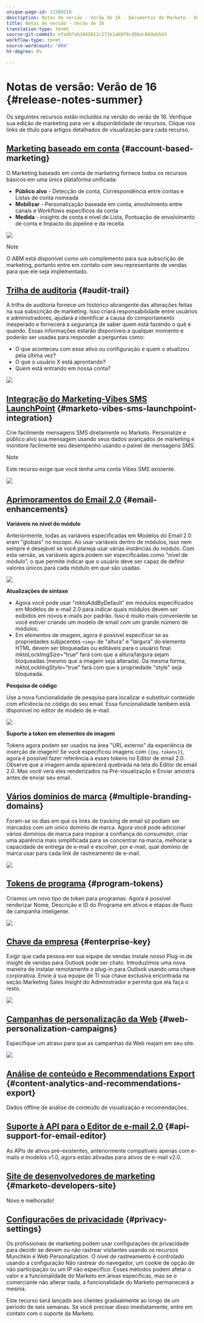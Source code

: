 ```yaml
---
unique-page-id: 11380218
description: Notas de versão - Verão de 16 - Documentos do Marketo - Documentação do produto
title: Notas de versão - Verão de 16
translation-type: tm+mt
source-git-commit: efadb7eb3845012c273e1a60f9cd98ac884eb543
workflow-type: tm+mt
source-wordcount: '804'
ht-degree: 0%

---
```



# Notas de versão: Verão de 16 {#release-notes-summer}

Os seguintes recursos estão incluídos na versão do verão de 16. Verifique sua edição de marketing para ver a disponibilidade de recursos. Clique nos links de título para artigos detalhados de visualização para cada recurso.

## [Marketing baseado em conta](http://docs.marketo.com/display/docs/account+based+marketing) {#account-based-marketing}

O Marketing baseado em conta de marketing fornece todos os recursos básicos em uma única plataforma unificada:

* **Público alvo**  - Detecção de conta, Correspondência entre contas e Listas de conta nomeada
* **Mobilizar**  - Personalização baseada em conta, envolvimento entre canais e Workflows específicos da conta
* **Medida**  - insights de conta e nível de Lista, Pontuação de envolvimento de conta e Impacto do pipeline e da receita

![](assets/abm-5-acme.png)

>[!NOTE]
>
>O ABM está disponível como um complemento para sua subscrição de marketing, portanto entre em contato com seu representante de vendas para que ele seja implementado.

## [Trilha de auditoria](http://docs.marketo.com/display/docs/audit+trail) {#audit-trail}

A trilha de auditoria fornece um histórico abrangente das alterações feitas na sua subscrição de marketing. Isso criará responsabilidade entre usuários e administradores, ajudará a identificar a causa do comportamento inesperado e fornecerá a segurança de saber quem está fazendo o quê e quando. Essas informações estarão disponíveis a qualquer momento e poderão ser usadas para responder a perguntas como:

* O que aconteceu com esse ativo ou configuração e quem o atualizou pela última vez?
* O que o usuário X está aprontando?
* Quem está entrando em nossa conta?

![](assets/audit-trail.png)

## [Integração do Marketing-Vibes SMS LaunchPoint](http://docs.marketo.com/display/docs/vibes+sms+messages) {#marketo-vibes-sms-launchpoint-integration}

Crie facilmente mensagens SMS diretamente no Marketo. Personalize e público alvo sua mensagem usando seus dados avançados de marketing e monitore facilmente seu desempenho usando o painel de mensagens SMS.

>[!NOTE]
>
>Este recurso exige que você tenha uma conta Vibes SMS existente.

![](assets/vibes-sms2.png)

## [Aprimoramentos do Email 2.0](/help/marketo/product-docs/email-marketing/general/email-editor-2/email-editor-v2-0-overview.md) {#email-enhancements}

**Variáveis no nível do módulo**

Anteriormente, todas as variáveis especificadas em Modelos do Email 2.0 eram &quot;globais&quot; no escopo. Ao usar variáveis dentro de módulos, isso nem sempre é desejável se você planeja usar várias instâncias do módulo. Com esta versão, as variáveis agora podem ser especificadas como &quot;nível de módulo&quot;, o que permite indicar que o usuário deve ser capaz de definir valores únicos para cada módulo em que são usadas.

![](assets/module-level-variables.png)

**Atualizações de sintaxe**

* Agora você pode usar &quot;mktoAddByDefault&quot; em módulos especificados em Modelos de e-mail 2.0 para indicar quais módulos devem ser exibidos em novos e-mails por padrão. Isso é muito mais conveniente se você estiver criando um modelo de email com um grande número de módulos.
* Em elementos de imagem, agora é possível especificar se as propriedades subjacentes `<img>` de &quot;altura&quot; e &quot;largura&quot; do elemento HTML devem ser bloqueadas ou editáveis para o usuário final. mktoLockImgSize=&quot;true&quot; fará com que a altura/largura sejam bloqueadas (mesmo que a imagem seja alterada). Da mesma forma, mktoLockImgStyle=&quot;true&quot; fará com que a propriedade &quot;style&quot; seja bloqueada.

**Pesquisa de código**

Use a nova funcionalidade de pesquisa para localizar e substituir conteúdo com eficiência no código do seu email. Essa funcionalidade também está disponível no editor de modelo de e-mail.

![](assets/2nd-screenshot.png)

**Suporte a token em elementos de imagem**

Tokens agora podem ser usados na área &quot;URL externo&quot; da experiência de inserção de imagem! Se você especificou imagens com `{{my.tokens}}`, agora é possível fazer referência a esses tokens no Editor de email 2.0. Observe que a imagem ainda aparecerá quebrada na tela do Editor de email 2.0. Mas você verá eles renderizados na Pré-visualização e Enviar amostra antes de enviar seu email.

## [Vários domínios de marca](http://docs.marketo.com/display/docs/add+multiple+branding+domains) {#multiple-branding-domains}

Foram-se os dias em que os links de tracking de email só podiam ser marcados com um único domínio de marca. Agora você pode adicionar vários domínios de marca para inspirar a confiança do consumidor, criar uma aparência mais simplificada para se concentrar na marca, melhorar a capacidade de entrega de e-mail e escolher, por e-mail, qual domínio de marca usar para cada link de rastreamento de e-mail.

![](assets/multiple-branding-domains.png)

## [Tokens de programa](/help/marketo/product-docs/demand-generation/landing-pages/personalizing-landing-pages/tokens-overview.md) {#program-tokens}

Criamos um novo tipo de token para programas. Agora é possível renderizar Nome, Descrição e ID do Programa em ativos e etapas de fluxo de campanha inteligente.

![](assets/program-tokens.png)

## [Chave da empresa](/help/marketo/product-docs/marketo-sales-insight/msi-outlook-plugin/authorize-the-marketo-outlook-plugin.md) {#enterprise-key}

Exigir que cada pessoa em sua equipe de vendas instale nosso Plug-in de insight de vendas para Outlook pode ser chato. Introduzimos uma nova maneira de instalar remotamente o plug-in para Outlook usando uma chave corporativa. Envie à sua equipe de TI sua chave exclusiva encontrada na seção Marketing Sales Insight do Administrador e permita que ela faça o resto.

![](assets/enterprise-key.png)

## [Campanhas de personalização da Web](/help/marketo/product-docs/web-personalization/working-with-web-campaigns/create-a-new-dialog-web-campaign.md) {#web-personalization-campaigns}

Especifique um atraso para que as campanhas da Web reajam em seu site.

![](assets/dialog-campaign-delay.png)

## [Análise de conteúdo e Recommendations Export](/help/marketo/product-docs/web-personalization/understanding-web-personalization/understanding-content-analytics.md) {#content-analytics-and-recommendations-export}

Dados offline de análise de conteúdo de visualização e recomendações.

## [Suporte à API para o Editor de e-mail 2.0](http://developers.marketo.com/documentation/asset-api/) {#api-support-for-email-editor}

As APIs de ativos pré-existentes, anteriormente compatíveis apenas com e-mails e modelos v1.0, agora estão ativadas para ativos de e-mail v2.0.

## [Site de desenvolvedores de marketing](http://developers.marketo.com/) {#marketo-developers-site}

Novo e melhorado!

## [Configurações de privacidade](/help/marketo/product-docs/administration/settings/understanding-privacy-settings.md) {#privacy-settings}

Os profissionais de marketing podem usar configurações de privacidade para decidir se devem ou não rastrear visitantes usando os recursos Munchkin e Web Personalization. O nível de rastreamento é controlado usando a configuração Não rastrear do navegador, um cookie de opção de não participação ou um IP não específico. Esses métodos podem afetar o valor e a funcionalidade do Marketo em áreas específicas, mas se o comerciante não alterar nada, a funcionalidade do Marketo permanecerá a mesma.

Este recurso será lançado aos clientes gradualmente ao longo de um período de seis semanas. Se você precisar disso imediatamente, entre em contato com o suporte da Marketo.
